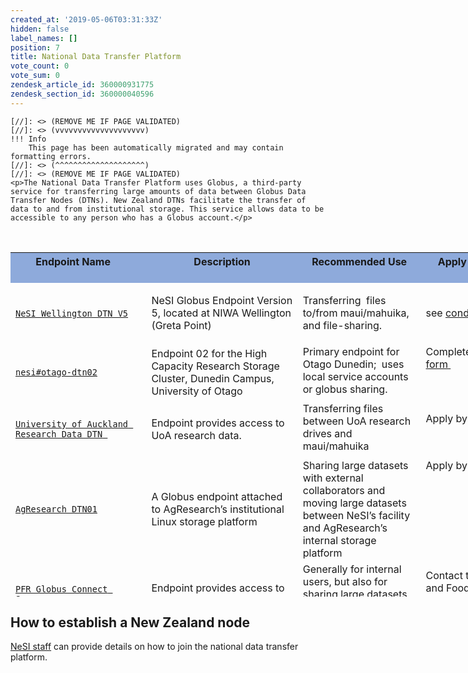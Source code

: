 ```yaml
---
created_at: '2019-05-06T03:31:33Z'
hidden: false
label_names: []
position: 7
title: National Data Transfer Platform
vote_count: 0
vote_sum: 0
zendesk_article_id: 360000931775
zendesk_section_id: 360000040596
---
```



    [//]: <> (REMOVE ME IF PAGE VALIDATED)
    [//]: <> (vvvvvvvvvvvvvvvvvvvv)
    !!! Info
        This page has been automatically migrated and may contain formatting errors.
    [//]: <> (^^^^^^^^^^^^^^^^^^^^)
    [//]: <> (REMOVE ME IF PAGE VALIDATED)
    <p>The National Data Transfer Platform uses Globus, a third-party service for transferring large amounts of data between Globus Data Transfer Nodes (DTNs). New Zealand DTNs facilitate the transfer of data to and from institutional storage. This service allows data to be accessible to any person who has a Globus account.</p>
<table id="globus_data_transfer_nodes" style="height: 583px; width: 1121px;" cellspacing="0" cellpadding="7">
<caption> </caption>
<tbody>
<tr style="height: 49px;" valign="top">
<th style="background: none 0% 0% repeat scroll #8eaadb; height: 49px; width: 212.414px;" bgcolor="#8eaadb">Endpoint Name    </th>
<th style="background: none 0% 0% repeat scroll #8eaadb; height: 49px; width: 235.453px;" bgcolor="#8eaadb">Description</th>
<th style="background: none 0% 0% repeat scroll #8eaadb; height: 49px; width: 185.367px;" bgcolor="#8eaadb">Recommended Use</th>
<th style="background: none 0% 0% repeat scroll #8eaadb; height: 49px; width: 150.305px;" bgcolor="#8eaadb">Apply for Use</th>
<th style="background: none 0% 0% repeat scroll #8eaadb; height: 49px; width: 258.609px;" bgcolor="#8eaadb">Contact </th>
</tr>
<tr style="height: 66px;">
<td style="width: 216.398px; height: 66px;"><span><a href="https://app.globus.org/file-manager?origin_id=3064bb28-e940-11e8-8caa-0a1d4c5c824a" target="_self"><code>NeSI Wellington DTN V5</code></a> </span></td>
<td style="width: 239.438px; height: 66px;">NeSI Globus Endpoint Version 5, located at NIWA Wellington (Greta Point)</td>
<td style="width: 189.352px; height: 66px;">
<p>Transferring  files to/from maui/mahuika, and file-sharing.</p>
</td>
<td style="width: 154.289px; height: 66px;">see <a href="https://support.nesi.org.nz/hc/en-gb/articles/360000576776-Data-Transfer-using-Globus" target="_self">conditions</a> </td>
<td style="width: 262.594px; height: 66px;"><a href="mailto:support@nesi.org.nz" target="_self">support@nesi.org.nz</a></td>
</tr>
<tr style="height: 91px;">
<td class="" style="width: 216.398px; height: 91px;"><a href="https://app.globus.org/file-manager?origin_id=6a878dec-5ab5-11e6-8254-22000b97daec" target="_self"><code>nesi#otago-dtn02</code></a></td>
<td style="height: 91px; width: 239.438px;">Endpoint 02 for the High Capacity Research Storage Cluster, Dunedin Campus, University of Otago</td>
<td style="height: 91px; width: 189.352px;" valign="top">Primary endpoint for Otago Dunedin;  uses local service accounts or globus sharing.</td>
<td style="height: 91px; width: 154.289px;" valign="top">Complete <a href="https://www.otago.ac.nz/its/forms/otago604826.html" target="_self">this form </a>
</td>
<td style="height: 91px; width: 262.594px;" valign="top"><a href="mailto:its.sst.systems.nesi@otago.ac.nz" target="_self">its.sst.systems.nesi@otago.ac.nz</a></td>
</tr>
<tr style="height: 91px;">
<td class="" style="width: 216.398px; height: 91px;"><a href="https://app.globus.org/file-manager?origin_id=e7f6aaae-fe52-11e8-9345-0e3d676669f4" target="_self"><code><span>University of Auckland Research Data DTN</span> </code></a></td>
<td style="height: 91px; width: 239.438px;">Endpoint provides access to UoA research data. </td>
<td style="height: 91px; width: 189.352px;" valign="top">Transferring files between UoA research drives and maui/mahuika</td>
<td style="height: 91px; width: 154.289px;" valign="top">
<p>Apply by <a href="mailto:researchdata@auckland.ac.nz" target="_self">email</a></p>
</td>
<td style="height: 91px; width: 262.594px;" valign="top"><a href="mailto:researchdata@auckland.ac.nz" target="_self">researchdata@auckland.ac.nz</a></td>
</tr>
<tr style="height: 91px;">
<td class="" style="width: 216.398px; height: 132px;"><a href="https://app.globus.org/file-manager?origin_id=455b2930-a0df-11e8-96e4-0a6d4e044368" target="_self"><code><span>AgResearch DTN01</span></code></a></td>
<td style="height: 132px; width: 239.438px;">A Globus endpoint attached to AgResearch’s institutional Linux storage platform</td>
<td style="height: 132px; width: 189.352px;" valign="top">Sharing large datasets with external collaborators and moving large datasets between NeSI’s facility and AgResearch’s internal storage platform</td>
<td style="height: 132px; width: 154.289px;" valign="top">Apply by email</td>
<td style="height: 132px; width: 262.594px;" valign="top"><a href="mailto:servicedesk@agresearch.co.nz" rel="noreferrer">servicedesk@agresearch.co.nz</a></td>
</tr>
<tr style="height: 66px;">
<td style="width: 216.398px; height: 66px;"><a href="https://app.globus.org/file-manager/collections/8861482e-b5a1-4ac8-ac52-2a5a5db5455d/overview?back=endpoints" target="_self"><code><span>PFR Globus Connect Server</span></code> </a></td>
<td style="width: 239.438px; height: 66px;">Endpoint provides access to Plant &amp; Food Research data </td>
<td style="width: 189.352px; height: 66px;"><span>Generally for internal users, but also for sharing large datasets with collaborators<br>   </span></td>
<td style="width: 154.289px; height: 66px;"><span>Contact the Plant and Food person you are wanting to share data with.</span></td>
<td style="width: 262.594px; height: 66px;"> </td>
</tr>
<tr style="height: 22px;">
<td style="width: 216.398px; height: 22px;">
<p><a href="https://transfer.nesi.org.nz/file-manager/collections/fc778f2e-d02f-40b8-9aea-470066145f3a/overview?back=endpoints" target="_self"><code><span>MWLR PN-DTN-username</span></code></a></p>
</td>
<td style="width: 239.438px; height: 22px;"><span>Customised endpoints for users to transfer data between MWLR and NeSI, or to share data with third-party collaborators</span></td>
<td style="width: 189.352px; height: 22px;"><span> Only for internal users</span></td>
<td style="width: 154.289px; height: 22px;"><span>Contact the MWLR person you are wanting to share data with.</span></td>
<td style="width: 262.594px; height: 22px;"><a href="mailto:IToperations@landcareresearch.co.nz" target="_blank" rel="noopener"> IToperations@landcareresearch.co.nz </a></td>
</tr>
<tr>
<td style="width: 216.398px;">
<p><span><code><a href="https://transfer.nesi.org.nz/file-manager/collections/a256195f-cebe-4483-8e29-599d1d2388ed/overview?back=endpoints" target="_self" rel="undefined">Scion Data</a></code></span></p>
<p> </p>
</td>
<td style="width: 239.438px;"><span>Endpoint provides access to Scion research data</span></td>
<td style="width: 189.352px;">Sharing large datasets with external collaborators and moving large datasets between NeSI’s facility and Scion’s internal storage platform</td>
<td style="width: 154.289px;"><span>Contact the Scion person you are wanting to share data with.</span></td>
<td style="width: 262.594px;"> </td>
</tr>
<tr style="height: 51.5333px;">
<td class="" style="width: 216.398px; height: 66px;"><span><a href="https://app.globus.org/file-manager?origin_id=3064bb28-e940-11e8-8caa-0a1d4c5c824a" target="_self"><code>NeSI Wellington DTN</code></a></span></td>
<td style="height: 66px; width: 239.438px;">Old NeSI Globus Endpoint, being decommissioned 2021-12-08</td>
<td style="height: 66px; width: 189.352px;" valign="top">
<p>Transferring files to/from maui/mahuika, and file-sharing.</p>
</td>
<td style="height: 66px; width: 154.289px;" valign="top">see <a href="https://support.nesi.org.nz/hc/en-gb/articles/360000576776-Data-Transfer-using-Globus" target="_self">conditions</a> </td>
<td style="height: 66px; width: 262.594px;" valign="top"><a href="mailto:support@nesi.org.nz" target="_self">support@nesi.org.nz</a></td>
</tr>
</tbody>
</table>
<h2>How to establish a New Zealand node</h2>
<p><a href="mailto:support@nesi.org.nz" rel="noreferrer">NeSI staff</a> can provide details on how to join the national data transfer platform.</p>